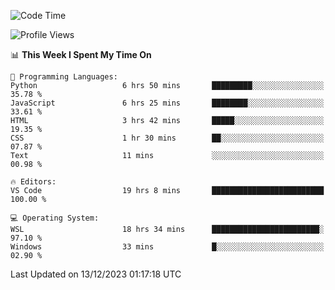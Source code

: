 <!--START_SECTION:waka-->
![Code Time](http://img.shields.io/badge/Code%20Time-445%20hrs%2053%20mins-blue)

![Profile Views](http://img.shields.io/badge/Profile%20Views-19-blue)

📊 **This Week I Spent My Time On** 

```text
💬 Programming Languages: 
Python                   6 hrs 50 mins       █████████░░░░░░░░░░░░░░░░   35.78 % 
JavaScript               6 hrs 25 mins       ████████░░░░░░░░░░░░░░░░░   33.61 % 
HTML                     3 hrs 42 mins       █████░░░░░░░░░░░░░░░░░░░░   19.35 % 
CSS                      1 hr 30 mins        ██░░░░░░░░░░░░░░░░░░░░░░░   07.87 % 
Text                     11 mins             ░░░░░░░░░░░░░░░░░░░░░░░░░   00.98 % 

🔥 Editors: 
VS Code                  19 hrs 8 mins       █████████████████████████   100.00 % 

💻 Operating System: 
WSL                      18 hrs 34 mins      ████████████████████████░   97.10 % 
Windows                  33 mins             █░░░░░░░░░░░░░░░░░░░░░░░░   02.90 % 
```


 Last Updated on 13/12/2023 01:17:18 UTC
<!--END_SECTION:waka-->
